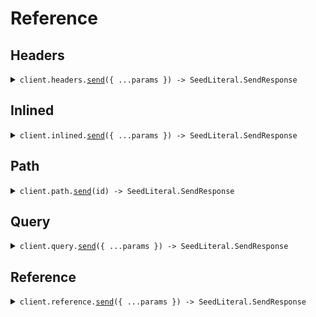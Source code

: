 # Reference

## Headers

<details><summary><code>client.headers.<a href="/src/api/resources/headers/client/Client.ts">send</a>({ ...params }) -> SeedLiteral.SendResponse</code></summary>
<dl>
<dd>

#### 🔌 Usage

<dl>
<dd>

<dl>
<dd>

```typescript
await client.headers.send({
    query: "What is the weather today",
});
```

</dd>
</dl>
</dd>
</dl>

#### ⚙️ Parameters

<dl>
<dd>

<dl>
<dd>

**request:** `SeedLiteral.SendLiteralsInHeadersRequest`

</dd>
</dl>

<dl>
<dd>

**requestOptions:** `Headers.RequestOptions`

</dd>
</dl>
</dd>
</dl>

</dd>
</dl>
</details>

## Inlined

<details><summary><code>client.inlined.<a href="/src/api/resources/inlined/client/Client.ts">send</a>({ ...params }) -> SeedLiteral.SendResponse</code></summary>
<dl>
<dd>

#### 🔌 Usage

<dl>
<dd>

<dl>
<dd>

```typescript
await client.inlined.send({
    temperature: 10.1,
    context: "You're super wise",
    aliasedContext: "You're super wise",
    maybeContext: "You're super wise",
    objectWithLiteral: {
        nestedLiteral: {
            myLiteral: "How super cool",
        },
    },
    query: "What is the weather today",
});
```

</dd>
</dl>
</dd>
</dl>

#### ⚙️ Parameters

<dl>
<dd>

<dl>
<dd>

**request:** `SeedLiteral.SendLiteralsInlinedRequest`

</dd>
</dl>

<dl>
<dd>

**requestOptions:** `Inlined.RequestOptions`

</dd>
</dl>
</dd>
</dl>

</dd>
</dl>
</details>

## Path

<details><summary><code>client.path.<a href="/src/api/resources/path/client/Client.ts">send</a>(id) -> SeedLiteral.SendResponse</code></summary>
<dl>
<dd>

#### 🔌 Usage

<dl>
<dd>

<dl>
<dd>

```typescript
await client.path.send("123");
```

</dd>
</dl>
</dd>
</dl>

#### ⚙️ Parameters

<dl>
<dd>

<dl>
<dd>

**id:** `"123"`

</dd>
</dl>

<dl>
<dd>

**requestOptions:** `Path.RequestOptions`

</dd>
</dl>
</dd>
</dl>

</dd>
</dl>
</details>

## Query

<details><summary><code>client.query.<a href="/src/api/resources/query/client/Client.ts">send</a>({ ...params }) -> SeedLiteral.SendResponse</code></summary>
<dl>
<dd>

#### 🔌 Usage

<dl>
<dd>

<dl>
<dd>

```typescript
await client.query.send({
    query: "What is the weather today",
});
```

</dd>
</dl>
</dd>
</dl>

#### ⚙️ Parameters

<dl>
<dd>

<dl>
<dd>

**request:** `SeedLiteral.SendLiteralsInQueryRequest`

</dd>
</dl>

<dl>
<dd>

**requestOptions:** `Query.RequestOptions`

</dd>
</dl>
</dd>
</dl>

</dd>
</dl>
</details>

## Reference

<details><summary><code>client.reference.<a href="/src/api/resources/reference/client/Client.ts">send</a>({ ...params }) -> SeedLiteral.SendResponse</code></summary>
<dl>
<dd>

#### 🔌 Usage

<dl>
<dd>

<dl>
<dd>

```typescript
await client.reference.send({
    prompt: "You are a helpful assistant",
    stream: false,
    context: "You're super wise",
    query: "What is the weather today",
    containerObject: {
        nestedObjects: [
            {
                literal1: "literal1",
                literal2: "literal2",
                strProp: "strProp",
            },
        ],
    },
});
```

</dd>
</dl>
</dd>
</dl>

#### ⚙️ Parameters

<dl>
<dd>

<dl>
<dd>

**request:** `SeedLiteral.SendRequest`

</dd>
</dl>

<dl>
<dd>

**requestOptions:** `Reference.RequestOptions`

</dd>
</dl>
</dd>
</dl>

</dd>
</dl>
</details>

